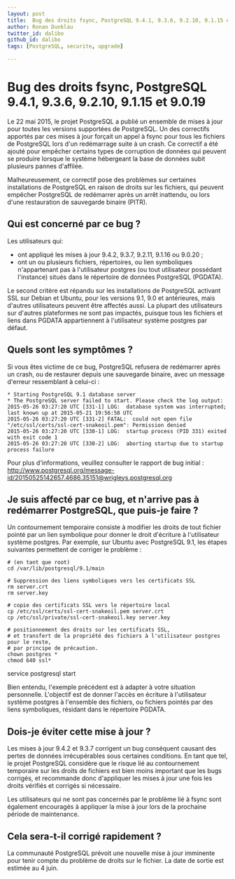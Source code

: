 ```yaml
---
layout: post
title:  Bug des droits fsync, PostgreSQL 9.4.1, 9.3.6, 9.2.10, 9.1.15 et 9.0.19
author: Ronan Dunklau
twitter_id: dalibo
github_id: dalibo
tags: [PostgreSQL, securite, upgrade]

---
```


Bug des droits fsync, PostgreSQL 9.4.1, 9.3.6, 9.2.10, 9.1.15 et 9.0.19
=======================================================================

Le 22 mai 2015, le projet PostgreSQL a publié un ensemble de mises à jour pour toutes les versions supportées de PostgreSQL. Un des correctifs apportés par ces mises à jour forçait un appel à fsync pour tous les fichiers de PostgreSQL lors d'un redémarrage suite à un crash. Ce correctif a été ajouté pour empêcher certains types de corruption de données qui peuvent se produire lorsque le système hébergeant la base de données subit plusieurs pannes d'affilée.

Malheureusement, ce correctif pose des problèmes sur certaines installations de PostgreSQL en raison de droits sur les fichiers, qui peuvent empêcher PostgreSQL de redémarrer après un arrêt inattendu, ou lors d'une restauration de sauvegarde binaire (PITR).

<!--MORE-->

Qui est concerné par ce bug ?
-----------------------------

Les utilisateurs qui:

  * ont appliqué les mises à jour 9.4.2, 9.3.7, 9.2.11, 9.1.16 ou 9.0.20 ;
  * ont un ou plusieurs fichiers, répertoires, ou lien symboliques n'appartenant pas à l'utilisateur postgres (ou tout utilisateur possédant l'instance) situés dans le répertoire de données PostgreSQL (PGDATA).

Le second critère est répandu sur les installations de PostgreSQL activant SSL sur Debian et Ubuntu, pour les versions 9.1, 9.0 et antérieures, mais d'autres utilisateurs peuvent être affectés aussi. La plupart des utilisateurs sur d'autres plateformes ne sont pas impactés, puisque tous les fichiers et liens dans PGDATA appartiennent à l'utilisateur système postgres par défaut.

Quels sont les symptômes ?
--------------------------

Si vous êtes victime de ce bug, PostgreSQL refusera de redémarrer après un crash, ou de restaurer depuis une sauvegarde binaire, avec un message d'erreur ressemblant à celui-ci :

    * Starting PostgreSQL 9.1 database server
    * The PostgreSQL server failed to start. Please check the log output:
    2015-05-26 03:27:20 UTC [331-1] LOG:  database system was interrupted; last known up at 2015-05-21 19:56:58 UTC
    2015-05-26 03:27:20 UTC [331-2] FATAL:  could not open file "/etc/ssl/certs/ssl-cert-snakeoil.pem": Permission denied
    2015-05-26 03:27:20 UTC [330-1] LOG:  startup process (PID 331) exited with exit code 1
    2015-05-26 03:27:20 UTC [330-2] LOG:  aborting startup due to startup process failure

Pour plus d'informations, veuillez consulter le rapport de bug initial : http://www.postgresql.org/message-id/20150525142657.4686.35151@wrigleys.postgresql.org


Je suis affecté par ce bug, et n'arrive pas à redémarrer PostgreSQL, que puis-je faire ?
----------------------------------------------------------------------------------------

Un contournement temporaire consiste à modifier les droits de tout fichier pointé par un lien symbolique pour donner le droit d'écriture à l'utilisateur système postgres. Par exemple, sur Ubuntu avec PostgreSQL 9.1, les étapes suivantes permettent de corriger le problème :

    # (en tant que root)
    cd /var/lib/postgresql/9.1/main
    
    # Suppression des liens symboliques vers les certificats SSL
    rm server.crt
    rm server.key 
    
    # copie des certificats SSL vers le répertoire local
    cp /etc/ssl/certs/ssl-cert-snakeoil.pem server.crt
    cp /etc/ssl/private/ssl-cert-snakeoil.key server.key
    
    # positionnement des droits sur les certificats SSL,
    # et transfert de la propriété des fichiers à l'utilisateur postgres pour le reste,
    # par principe de précaution.
    chown postgres *
    chmod 640 ssl*

service postgresql start

Bien entendu, l'exemple précédent est à adapter à votre situation personnelle. L'objectif est de donner l'accès en écriture à l'utilisateur système postgres à l'ensemble des fichiers, ou fichiers pointés par des liens symboliques, résidant dans le répertoire PGDATA.

Dois-je éviter cette mise à jour ?
----------------------------------


Les mises à jour 9.4.2 et 9.3.7 corrigent un bug conséquent causant des pertes de données irrécupérables sous certaines conditions. En tant que tel, le projet PostgreSQL considère que le risque lié au contournement temporaire sur les droits de fichiers est bien moins important que les bugs corrigés, et recommande donc d'appliquer les mises à jour une fois les droits vérifiés et corrigés si nécessaire.

Les utilisateurs qui ne sont pas concernés par le problème lié à fsync sont également encouragés à appliquer la mise à jour lors de la prochaine période de maintenance.

Cela sera-t-il corrigé rapidement ?
-----------------------------------

La communauté PostgreSQL prévoit une nouvelle mise à jour imminente pour tenir compte du problème de droits sur le fichier. La date de sortie est estimée au 4 juin.

